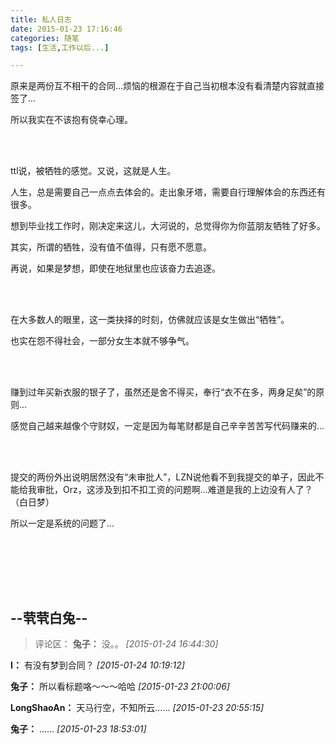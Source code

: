```yaml
---
title: 私人日志
date: 2015-01-23 17:16:46
categories: 随笔
tags: [生活,工作以后...]

---
```

原来是两份互不相干的合同...烦恼的根源在于自己当初根本没有看清楚内容就直接签了...

所以我实在不该抱有侥幸心理。

<br /><br />

ttl说，被牺牲的感觉。又说，这就是人生。

人生，总是需要自己一点点去体会的。走出象牙塔，需要自行理解体会的东西还有很多。

想到毕业找工作时，刚决定来这儿，大河说的，总觉得你为你蓝朋友牺牲了好多。

其实，所谓的牺牲，没有值不值得，只有愿不愿意。

再说，如果是梦想，即使在地狱里也应该奋力去追逐。

<br /><br />

在大多数人的眼里，这一类抉择的时刻，仿佛就应该是女生做出“牺牲”。

也实在怨不得社会，一部分女生本就不够争气。

<br /><br />

赚到过年买新衣服的银子了，虽然还是舍不得买，奉行“衣不在多，两身足矣”的原则...

感觉自己越来越像个守财奴，一定是因为每笔财都是自己辛辛苦苦写代码赚来的...

<br /><br />

提交的两份外出说明居然没有“未审批人”，LZN说他看不到我提交的单子，因此不能给我审批，Orz，这涉及到扣不扣工资的问题啊...难道是我的上边没有人了？（白日梦）

所以一定是系统的问题了...

<br /><br />

<br /><br />

--茕茕白兔--
---
>评论区：
>**兔子：** 没。。  *[2015-01-24 16:44:30]*
>
**I：** 有没有梦到合同？  *[2015-01-24 10:19:12]*
>
**兔子：** 所以看标题咯～～～哈哈  *[2015-01-23 21:00:06]*
>
**LongShaoAn：** 天马行空，不知所云......  *[2015-01-23 20:55:15]*
>
**兔子：** ……  *[2015-01-23 18:53:01]*
>
